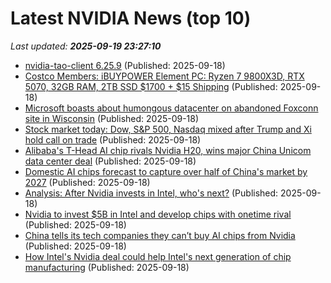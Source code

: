 # Latest NVIDIA News (top 10)
_Last updated: **2025-09-19 23:27:10**_

- [nvidia-tao-client 6.25.9](https://pypi.org/project/nvidia-tao-client/6.25.9/) (Published: 2025-09-18)
- [Costco Members: iBUYPOWER Element PC: Ryzen 7 9800X3D, RTX 5070, 32GB RAM, 2TB SSD $1700 + $15 Shipping](https://slickdeals.net/f/18615103-ibuypower-element-pc-amd-ryzen-7-9800x3d-rtx-5070-32gb-ram-2tb-ssd-1700-costco-members-15-shipping) (Published: 2025-09-18)
- [Microsoft boasts about humongous datacenter on abandoned Foxconn site in Wisconsin](https://www.theregister.com/2025/09/18/microsoft_datacenter_wisconsin/) (Published: 2025-09-18)
- [Stock market today: Dow, S&P 500, Nasdaq mixed after Trump and Xi hold call on trade](https://finance.yahoo.com/news/live/stock-market-today-dow-sp-500-nasdaq-mixed-after-trump-and-xi-hold-call-on-trade-231415003.html) (Published: 2025-09-18)
- [Alibaba's T-Head AI chip rivals Nvidia H20, wins major China Unicom data center deal](https://www.digitimes.com/news/a20250918PD243/alibaba-t-head-design-china-unicom.html) (Published: 2025-09-18)
- [Domestic AI chips forecast to capture over half of China's market by 2027](https://www.digitimes.com/news/a20250917PD230/chips-gaming-market-forecast-2027.html) (Published: 2025-09-18)
- [Analysis: After Nvidia invests in Intel, who's next?](https://www.digitimes.com/news/a20250919VL200/intel-nvidia-x86-investment-partnership.html) (Published: 2025-09-18)
- [Nvidia to invest $5B in Intel and develop chips with onetime rival](https://biztoc.com/x/399477cebe00b1cc) (Published: 2025-09-18)
- [China tells its tech companies they can’t buy AI chips from Nvidia](https://biztoc.com/x/98a1ad36b7b1ab04) (Published: 2025-09-18)
- [How Intel's Nvidia deal could help Intel's next generation of chip manufacturing](https://biztoc.com/x/ad9e93251b75b7a4) (Published: 2025-09-18)
